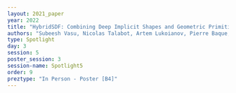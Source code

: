 ```yaml
---
layout: 2021_paper
year: 2022
title: "HybridSDF: Combining Deep Implicit Shapes and Geometric Primitives for 3D Shape Representation and Manipulation"
authors: "Subeesh Vasu, Nicolas Talabot, Artem Lukoianov, Pierre Baque, Jonathan Donier and Pascal Fua"
type: Spotlight
day: 3
session: 5
poster_session: 3
session-name: Spotlight5
order: 9
preztype: "In Person - Poster [B4]"
---
```

